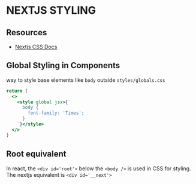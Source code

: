 # NEXTJS STYLING

## Resources

- [Nextjs CSS Docs](https://nextjs.org/docs/basic-features/built-in-css-support)

## Global Styling in Components

way to style base elements like `body` outside `styles/globals.css`

```jsx
return (
  <>
    <style global jsx>{`
      body {
        font-family: 'Times';
      }
    `}</style>
  </>
)
```

## Root equivalent

In react, the `<div id='root'>` below the `<body />` is used in CSS for styling.
The nextjs equivalent is `<div id='__next'>`
